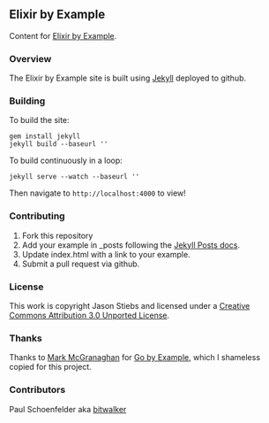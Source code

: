 ## Elixir by Example

Content for [Elixir by Example](https://elixir-by-example.github.com).


### Overview

The Elixir by Example site is built using [Jekyll](http://jekyllrb.com/) deployed to github.

### Building

To build the site:
```console
gem install jekyll
jekyll build --baseurl ''
```

To build continuously in a loop:
```console
jekyll serve --watch --baseurl ''
```

Then navigate to `http://localhost:4000` to view!

### Contributing

1. Fork this repository
2. Add your example in _posts following the [Jekyll Posts docs](http://jekyllrb.com/docs/posts/).
3. Update index.html with a link to your example.
4. Submit a pull request via github.

### License

This work is copyright Jason Stiebs and licensed under a
[Creative Commons Attribution 3.0 Unported License](http://creativecommons.org/licenses/by/3.0/).

### Thanks

Thanks to [Mark McGranaghan](https://github.com/mmcgrana/)
for [Go by Example](https://github.com/mmcgrana/gobyexample), which
  I shameless copied for this project.

### Contributors

Paul Schoenfelder aka [bitwalker](https://github.com/bitwalker)
